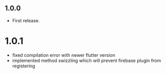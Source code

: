 ## 1.0.0

* First release.

# 1.0.1

* fixed compilation error with newer flutter version
* implemented method swizzling which will prevent firebase plugin from registering